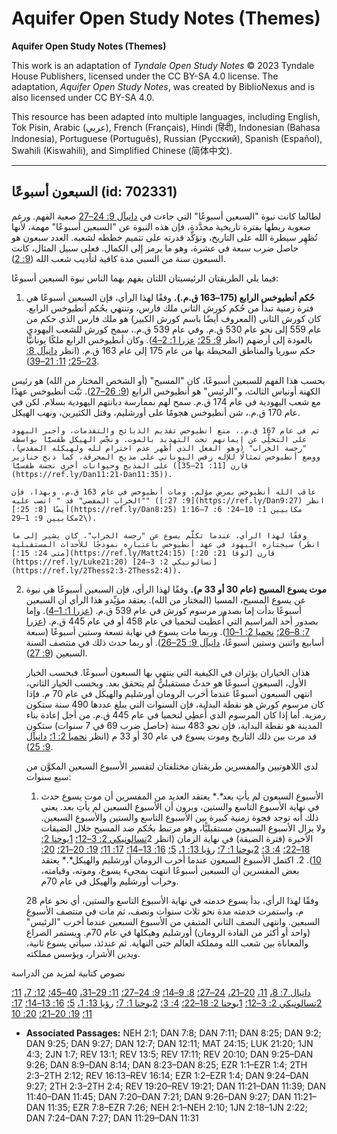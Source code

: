 # Aquifer Open Study Notes (Themes)

**Aquifer Open Study Notes (Themes)**

This work is an adaptation of *Tyndale Open Study Notes* © 2023 Tyndale House Publishers, licensed under the CC BY\-SA 4\.0 license. The adaptation, *Aquifer Open Study Notes*, was created by BiblioNexus and is also licensed under CC BY\-SA 4\.0\.

This resource has been adapted into multiple languages, including English, Tok Pisin, Arabic (عربي), French (Français), Hindi (हिंदी), Indonesian (Bahasa Indonesia), Portuguese (Português), Russian (Русский), Spanish (Español), Swahili (Kiswahili), and Simplified Chinese (简体中文).



--------------------------------

## السبعون أسبوعًا (id: 702331)

لطالما كانت نبوة "السبعين أسبوعًا" التي جاءت في [دانيآل 9: 24–27](https://ref.ly/Dan9:24-Dan9:27) صعبة الفهم. ورغم صعوبة ربطها بفترة تاريخية محدَّدة، فإن هذه النبوة عن "السبعين أسبوعًا" مهمة، لأنها تُظهِر سيطرة الله على التاريخ، وتؤكِّد قدرته على تتميم خططه لشعبه. العدد سبعون هو حاصل ضرب سبعة في عشرة، وهو ما يرمز إلى الكمال. فعلى سبيل المثال، كانت السبعون سنة من السبي مدة كافية لتأديب شعب الله ([9: 2](https://ref.ly/Dan9:2)).

فيما يلي الطريقتان الرئيسيتان اللتان يفهم بهما الناس نبوة السبعين أسبوعًا:

1. **حُكم أنطيوخس الرابع (175–163 ق.م.).** وفقًا لهذا الرأي، فإن السبعين أسبوعًا هي فترة زمنية تبدأ من حُكم كورش الثاني ملك فارس، وتنتهي بحُكم أنطيوخس الرابع. كان كورش الثاني (المعروف أيضًا باسم كورش الكبير) هو ملك فارس الذي حكم من عام 559 إلى نحو عام 530 ق.م. وفي عام 539 ق.م.، سمح كورش للشعب اليهودي بالعودة إلى أرضهم (انظر [9: 25؛](https://ref.ly/Dan9:25) [عزرا 1: 2–4](https://ref.ly/Ezra1:2-Ezra1:4)). وكان أنطيوخس الرابع ملكًا يونانيًّا حكم سوريا والمناطق المحيطة بها من عام 175 إلى عام 163 ق.م. (انظر [دانيآل 8: 23–25؛](https://ref.ly/Dan8:23-Dan8:25) [11: 21–39](https://ref.ly/Dan11:21-Dan11:39)). 
  
بحسب هذا الفهم للسبعين أسبوعًا، كان "المسيح" (أو الشخص المختار من الله) هو رئيس الكهنة أونياس الثالث، و"الرئيس" هو أنطيوخس الرابع ([9: 26–27](https://ref.ly/Dan9:26-Dan9:27)). ثبَّت أنطيوخس عهدًا مع شعب اليهودية في عام 174 ق.م. سمح لهم بممارسة ديانتهم اليهودية بسلام. لكن في عام 170 ق.م.، شن أنطيوخس هجومًا على أورشليم، وقتل الكثيرين، ونهب الهيكل.

    ثم في عام 167 ق.م.، منع أنطيوخس تقديم الذبائح والتقدمات، وأجبر اليهود على التخلِّي عن إيمانهم تحت التهديد بالموت. ونجَّس الهيكل طقسيًّا بواسطة "رجسة الخراب" (وهو الفعل الذي أظهر عدم احترام لله ولهيكله المقدس). ووضع أنطيوخس تمثالًا للإله زفس اليوناني على مذبح المحرقة، كما ذبح خنازير على المذبح وحيوانات أخرى نجسة طقسيًّا (قارن [11: 21–35](https://ref.ly/Dan11:21-Dan11:35)).

    عاقب الله أنطيوخس بمرض مؤلم، ومات أنطيوخس في عام 163 ق.م. وبهذا، فإن "الخراب المقضي" قد " انصب عليه" ([9: 27؛](https://ref.ly/Dan9:27) انظر أيضًا [8: 25؛](https://ref.ly/Dan8:25) 1مكابيين 1: 10–24؛ 6: 7–16؛ 2مكابيين 9: 1–29\).

    وفقًا لهذا الرأي، عندما تكلَّم يسوع عن "رجسة الخراب"، كان يشير إلى ما سيجتازه اليهود في عهد أنطيوخس باعتباره نموذجًا للأحداث المستقبلية (انظر [متى 24: 15؛](https://ref.ly/Matt24:15) قارن [لوقا 21: 20؛](https://ref.ly/Luke21:20) [2تسالونيكي 2: 3–4](https://ref.ly/2Thess2:3-2Thess2:4)).

2. **موت يسوع المسيح (عام 30 أو 33 م).** وفقًا لهذا الرأي، فإن السبعين أسبوعًا هي نبوة عن يسوع المسيح، المسيا (المختار من الله). يعتقد مؤيِّدو هذا الرأي أن السبعين أسبوعًا بدأت إما بصدور مرسوم كورش في عام 539 ق.م. ([عزرا 1: 1–4](https://ref.ly/Ezra1:1-Ezra1:4)). وإما بصدور أحد المراسيم التي أُعطيت لنحميا في عام 458 أو في عام 445 ق.م. ([عزرا 7: 8–26؛](https://ref.ly/Ezra7:8-Ezra7:26) [نحميا 2: 1–10](https://ref.ly/Neh2:1-Neh2:10)). وربما مات يسوع في نهاية تسعة وستين أسبوعًا (سبعة أسابيع واثنين وستين أسبوعًا، [دانيآل 9: 25–26](https://ref.ly/Dan9:25-Dan9:26)). أو ربما حدث ذلك في منتصف السنة السبعين ([9: 27](https://ref.ly/Dan9:27)).

    هذان الخياران يؤثران في الكيفية التي ينتهي بها السبعون أسبوعًا. فبحسب الخيار الأول، السبعون أسبوعًا هو حدثٌ مستقبليٌّ لم يتحقق بعد. وبحسب الخيار الثاني، انتهى السبعون أسبوعًا عندما أخرب الرومان أورشليم والهيكل في عام 70 م. فإذا كان مرسوم كورش هو نقطة البداية، فإن السنوات التي يبلغ عددها 490 سنة ستكون رمزية. أما إذا كان المرسوم الذي أُعطِي لنحميا في عام 445 ق.م. من أجل إعادة بناء المدينة هو نقطة البداية، فإن نحو 483 سنة (حاصل ضرب 69 في 7 سنوات) ستكون قد مرت بين ذلك التاريخ وموت يسوع في عام 30 أو 33 م (انظر [نحميا 2: 1؛](https://ref.ly/Neh2:1) [دانيآل 9: 25](https://ref.ly/Dan9:25)).

    لدى اللاهوتيين والمفسرين طريقتان مختلفتان لتفسير الأسبوع السبعين المكوَّن من سبع سنوات:

    1. الأسبوع السبعون لم يأتِ بعد*.* يعتقد العديد من المفسرين أن موت يسوع حدث في نهاية الأسبوع التاسع والستين، ويرون أن الأسبوع السبعين لم يأتِ بعد. يعني ذلك أنه توجد فجوة زمنية كبيرة بين الأسبوع التاسع والستين والأسبوع السبعين. ولا يزال الأسبوع السبعون مستقبليًّا، وهو مرتبط بحُكم ضد المسيح خلال الضيقات الأخيرة (فترة الضيقة) في نهاية الزمان (انظر 2[تسالونيكي 2: 3–12؛](https://ref.ly/2Thess2:3-2Thess2:12) [1يوحنا 2: 18–22؛](https://ref.ly/1John2:18-1John2:22) [4: 3؛](https://ref.ly/1John4:3) [2يوحنا 1: 7؛](https://ref.ly/2John1:7) [رؤيا 13: 1،](https://ref.ly/Rev13:1) [5؛](https://ref.ly/Rev13:5) [16: 13–14؛](https://ref.ly/Rev16:13-Rev16:14) [17: 11؛](https://ref.ly/Rev17:11) [19: 20–21؛](https://ref.ly/Rev19:20-Rev19:21) [20: 10](https://ref.ly/Rev20:10)).
        2. اكتمل الأسبوع السبعون عندما أخرب الرومان أورشليم والهيكل*.* يعتقد بعض المفسرين أن السبعين أسبوعًا انتهت بمجيء يسوع، وموته، وقيامته، وخراب أورشليم والهيكل في عام 70م.

    وفقًا لهذا الرأي، بدأ يسوع خدمته في نهاية الأسبوع التاسع والستين، أي نحو عام 28 م، واستمرت خدمته مدة نحو ثلاث سنوات ونصف، ثم مات في منتصف الأسبوع السبعين. وانتهى النصف الثاني المتبقي من الأسبوع السبعين عندما أخرب "الرئيس" (واحد أو أكثر من القادة الرومان) أورشليم وهيكلها في عام 70م. ويستمر الصراع والمعاناة بين شعب الله ومملكة العالم حتى النهاية. ثم عندئذ، سيأتي يسوع ثانية، ويدين الأشرار، ويؤسس مملكته.

نصوص كتابية لمزيد من الدراسة

[دانيال 7: 8،](https://ref.ly/Dan7:8) [11،](https://ref.ly/Dan7:11) [20–21،](https://ref.ly/Dan7:20-Dan7:21) [24–27؛](https://ref.ly/Dan7:24-Dan7:27) [8: 9–14؛](https://ref.ly/Dan8:9-Dan8:14) [9: 24–27؛](https://ref.ly/Dan9:24-Dan9:27) [11: 29–31،](https://ref.ly/Dan11:29-Dan11:31) [40–45؛](https://ref.ly/Dan11:40-Dan11:45) [12: 7،](https://ref.ly/Dan12:7) [11؛](https://ref.ly/Dan12:11) [2تسالونيكي 2: 3–12؛](https://ref.ly/2Thess2:3-2Thess2:12) [1يوحنا 2: 18–22؛](https://ref.ly/1John2:18-1John2:22) [4: 3؛](https://ref.ly/1John4:3) [2يوحنا 1: 7؛](https://ref.ly/2John1:7) [رؤيا 13: 1،](https://ref.ly/Rev13:1) [5؛](https://ref.ly/Rev13:5) [16: 13–14؛](https://ref.ly/Rev16:13-Rev16:14) [17: 11؛](https://ref.ly/Rev17:11) [19: 20–21؛](https://ref.ly/Rev19:20-Rev19:21) [20: 10](https://ref.ly/Rev20:10)

* **Associated Passages:** NEH 2:1; DAN 7:8; DAN 7:11; DAN 8:25; DAN 9:2; DAN 9:25; DAN 9:27; DAN 12:7; DAN 12:11; MAT 24:15; LUK 21:20; 1JN 4:3; 2JN 1:7; REV 13:1; REV 13:5; REV 17:11; REV 20:10; DAN 9:25–DAN 9:26; DAN 8:9–DAN 8:14; DAN 8:23–DAN 8:25; EZR 1:1–EZR 1:4; 2TH 2:3–2TH 2:12; REV 16:13–REV 16:14; EZR 1:2–EZR 1:4; DAN 9:24–DAN 9:27; 2TH 2:3–2TH 2:4; REV 19:20–REV 19:21; DAN 11:21–DAN 11:39; DAN 11:40–DAN 11:45; DAN 7:20–DAN 7:21; DAN 9:26–DAN 9:27; DAN 11:21–DAN 11:35; EZR 7:8–EZR 7:26; NEH 2:1–NEH 2:10; 1JN 2:18–1JN 2:22; DAN 7:24–DAN 7:27; DAN 11:29–DAN 11:31


